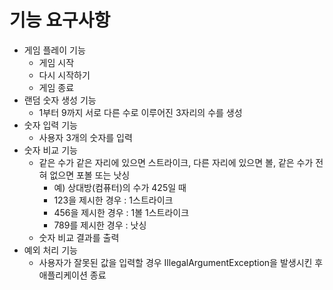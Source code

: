 # 기능 요구사항 
- 게임 플레이 기능
    - 게임 시작
    - 다시 시작하기
    - 게임 종료
- 랜덤 숫자 생성 기능
    - 1부터 9까지 서로 다른 수로 이루어진 3자리의 수를 생성
- 숫자 입력 기능
    - 사용자 3개의 숫자를 입력
- 숫자 비교 기능
    - 같은 수가 같은 자리에 있으면 스트라이크, 다른 자리에 있으면 볼, 같은 수가 전혀 없으면 포볼 또는 낫싱
        - 예) 상대방(컴퓨터)의 수가 425일 때
        - 123을 제시한 경우 : 1스트라이크
        - 456을 제시한 경우 : 1볼 1스트라이크
        - 789를 제시한 경우 : 낫싱
    - 숫자 비교 결과를 출력
- 예외 처리 기능
    - 사용자가 잘못된 값을 입력할 경우 IllegalArgumentException을 발생시킨 후 애플리케이션 종료